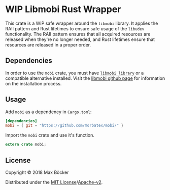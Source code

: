 # WIP Libmobi Rust Wrapper

This crate is a WIP safe wrapper around the `libmobi` library. It applies the RAII pattern
and Rust lifetimes to ensure safe usage of the `libudev` functionality. The RAII pattern ensures
that all acquired resources are released when they're no longer needed, and Rust lifetimes ensure
that resources are released in a proper order.

## Dependencies
In order to use the `mobi` crate, you must have [`libmobi library`](https://www.fabiszewski.net/libmobi/index.html) or a compatible alternative installed. Visit the [libmobi github page](https://github.com/bfabiszewski/libmobi) for information on the installation process.

## Usage
Add `mobi` as a dependency in `Cargo.toml`:

```toml
[dependencies]
mobi = { git = "https://github.com/morbatex/mobi/" }
```

Import the `mobi` crate and use it's function.

```rust
extern crate mobi;
```
## License
Copyright © 2018 Max Böcker

Distributed under the [MIT License](LICENSE-MIT)/[Apache-v2](LICENSE-APACHE).
